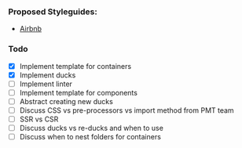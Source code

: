 ### Proposed Styleguides:

* [Airbnb](https://github.com/airbnb/javascript/tree/master/react)


### Todo

- [x] Implement template for containers
- [x] Implement ducks
- [ ] Implement linter
- [ ] Implement template for components
- [ ] Abstract creating new ducks
- [ ] Discuss CSS vs pre-processors vs import method from PMT team
- [ ] SSR vs CSR
- [ ] Discuss ducks vs re-ducks and when to use
- [ ] Discuss when to nest folders for containers
